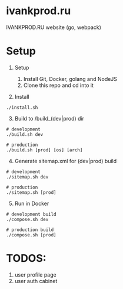 # ivankprod.ru
IVANKPROD.RU website
(go, webpack)

# Setup
1. Setup
    1. Install Git, Docker, golang and NodeJS
    2. Clone this repo and cd into it

2. Install
```shell
./install.sh
```
3. Build to /build_(dev|prod) dir
```shell
# development
./build.sh dev

# production
./build.sh [prod] [os] [arch]
```

4. Generate sitemap.xml for (dev|prod) build
```shell
# development
./sitemap.sh dev

# production
./sitemap.sh [prod]
```

5. Run in Docker
```shell
# development build
./compose.sh dev

# production build
./compose.sh [prod]
```

# TODOS:
1. user profile page
2. user auth cabinet
